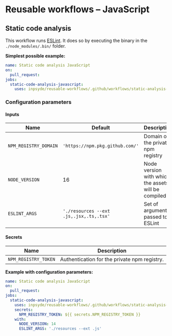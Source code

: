 # Reusable workflows – JavaScript

## Static code analysis

This workflow runs [ESLint](https://eslint.org/). It does so by executing the binary in
the `./node_modules/.bin/` folder.

**Simplest possible example:**

```yml
name: Static code analysis JavaScript
on:
  pull_request:
jobs:
  static-code-analysis-javascript:
    uses: inpsyde/reusable-workflows/.github/workflows/static-analysis-js.yml@main
```

### Configuration parameters

#### Inputs

| Name                  | Default                                 | Description                                         |
|-----------------------|-----------------------------------------|-----------------------------------------------------|
| `NPM_REGISTRY_DOMAIN` | `'https://npm.pkg.github.com/'`         | Domain of the private npm registry                  |
| `NODE_VERSION`        | 16                                      | Node version with which the assets will be compiled |
| `ESLINT_ARGS`         | `'./resources --ext .js,.jsx,.ts,.tsx'` | Set of arguments passed to ESLint                   |

#### Secrets

| Name                 | Description                                  |
|----------------------|----------------------------------------------|
| `NPM_REGISTRY_TOKEN` | Authentication for the private npm registry. |

**Example with configuration parameters:**

```yml
name: Static code analysis JavaScript
on:
  pull_request:
jobs:
  static-code-analysis-javascript:
    uses: inpsyde/reusable-workflows/.github/workflows/static-analysis-js.yml@main
    secrets:
      NPM_REGISTRY_TOKEN: ${{ secrets.NPM_REGISTRY_TOKEN }}
    with:
      NODE_VERSION: 14
      ESLINT_ARGS: './resources --ext .js'
```
